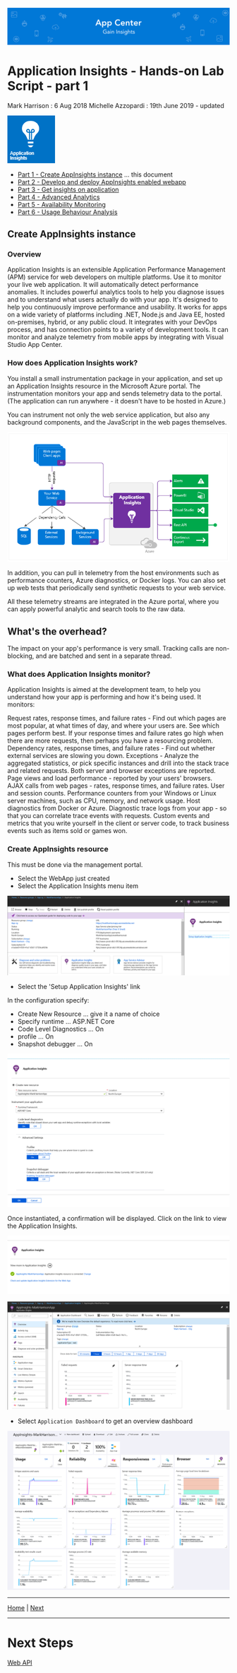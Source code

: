 ![Banner](Assets/Banner.png)

# Application Insights - Hands-on Lab Script - part 1

Mark Harrison : 6 Aug 2018
Michelle Azzopardi : 19th June 2019 - updated

![](Images/AppInsights.png)

- [Part 1 - Create AppInsights instance](appinsights-1.md) ... this document
- [Part 2 - Develop and deploy AppInsights enabled webapp](appinsights-2.md)
- [Part 3 - Get insights on application](appinsights-3.md)
- [Part 4 - Advanced Analytics](appinsights-4.md)  
- [Part 5 - Availability Monitoring](appinsights-5.md)
- [Part 6 - Usage Behaviour Analysis](appinsights-6.md)

## Create AppInsights instance

### Overview

Application Insights is an extensible Application Performance Management (APM) service for web developers on multiple platforms. Use it to monitor your live web application. It will automatically detect performance anomalies. It includes powerful analytics tools to help you diagnose issues and to understand what users actually do with your app. It's designed to help you continuously improve performance and usability. It works for apps on a wide variety of platforms including .NET, Node.js and Java EE, hosted on-premises, hybrid, or any public cloud. It integrates with your DevOps process, and has connection points to a variety of development tools. It can monitor and analyze telemetry from mobile apps by integrating with Visual Studio App Center.

### How does Application Insights work?
You install a small instrumentation package in your application, and set up an Application Insights resource in the Microsoft Azure portal. The instrumentation monitors your app and sends telemetry data to the portal. (The application can run anywhere - it doesn't have to be hosted in Azure.)

You can instrument not only the web service application, but also any background components, and the JavaScript in the web pages themselves.

![](Images/01-scheme.png)

In addition, you can pull in telemetry from the host environments such as performance counters, Azure diagnostics, or Docker logs. You can also set up web tests that periodically send synthetic requests to your web service.

All these telemetry streams are integrated in the Azure portal, where you can apply powerful analytic and search tools to the raw data.

## What's the overhead?
The impact on your app's performance is very small. Tracking calls are non-blocking, and are batched and sent in a separate thread.

### What does Application Insights monitor?
Application Insights is aimed at the development team, to help you understand how your app is performing and how it's being used. It monitors:

Request rates, response times, and failure rates - Find out which pages are most popular, at what times of day, and where your users are. See which pages perform best. If your response times and failure rates go high when there are more requests, then perhaps you have a resourcing problem.
Dependency rates, response times, and failure rates - Find out whether external services are slowing you down.
Exceptions - Analyze the aggregated statistics, or pick specific instances and drill into the stack trace and related requests. Both server and browser exceptions are reported.
Page views and load performance - reported by your users' browsers.
AJAX calls from web pages - rates, response times, and failure rates.
User and session counts.
Performance counters from your Windows or Linux server machines, such as CPU, memory, and network usage.
Host diagnostics from Docker or Azure.
Diagnostic trace logs from your app - so that you can correlate trace events with requests.
Custom events and metrics that you write yourself in the client or server code, to track business events such as items sold or games won.

### Create AppInsights resource

This must be done via the management portal.

- Select the WebApp just created
- Select the Application Insights menu item

![](Images/AppIns101.png)

- Select the 'Setup Application Insights' link

In the configuration specify:

- Create New Resource ... give it a name of choice
- Specify runtime ... ASP.NET Core
- Code Level Diagnostics ... On
- profile ... On
- Snapshot debugger ... On

![](Images/AppIns102.png)

 Once instantiated, a confirmation will be displayed.  Click on the link to view the Application Insights.

![](Images/AppIns103.png)

![](Images/AppIns104.png)

- Select `Application Dashboard` to get an overview dashboard

![](Images/AppIns105.png)

---
[Home](appinsights-0.md) | [Next](appinsights-2.md)

---
# Next Steps 
[Web API](../04%20Web%20API/README.md)

